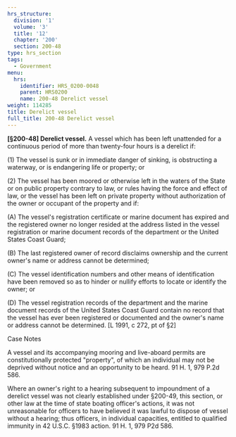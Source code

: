 ```yaml
---
hrs_structure:
  division: '1'
  volume: '3'
  title: '12'
  chapter: '200'
  section: 200-48
type: hrs_section
tags:
  - Government
menu:
  hrs:
    identifier: HRS_0200-0048
    parent: HRS0200
    name: 200-48 Derelict vessel
weight: 114285
title: Derelict vessel
full_title: 200-48 Derelict vessel
---
```

**[§200-48] Derelict vessel.** A vessel which has been left unattended for a continuous period of more than twenty-four hours is a derelict if:

(1) The vessel is sunk or in immediate danger of sinking, is obstructing a waterway, or is endangering life or property; or

(2) The vessel has been moored or otherwise left in the waters of the State or on public property contrary to law, or rules having the force and effect of law, or the vessel has been left on private property without authorization of the owner or occupant of the property and if:

(A) The vessel's registration certificate or marine document has expired and the registered owner no longer resided at the address listed in the vessel registration or marine document records of the department or the United States Coast Guard;

(B) The last registered owner of record disclaims ownership and the current owner's name or address cannot be determined;

(C) The vessel identification numbers and other means of identification have been removed so as to hinder or nullify efforts to locate or identify the owner; or

(D) The vessel registration records of the department and the marine document records of the United States Coast Guard contain no record that the vessel has ever been registered or documented and the owner's name or address cannot be determined. [L 1991, c 272, pt of §2]

Case Notes

A vessel and its accompanying mooring and live-aboard permits are constitutionally protected "property", of which an individual may not be deprived without notice and an opportunity to be heard. 91 H. 1, 979 P.2d 586.

Where an owner's right to a hearing subsequent to impoundment of a derelict vessel was not clearly established under §200-49, this section, or other law at the time of state boating officer's actions, it was not unreasonable for officers to have believed it was lawful to dispose of vessel without a hearing; thus officers, in individual capacities, entitled to qualified immunity in 42 U.S.C. §1983 action. 91 H. 1, 979 P2d 586.